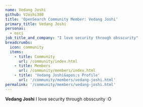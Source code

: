 ```yaml
---
name: Vedang Joshi 
github: VJoshi380
title: 'OpenSearch Community Member: Vedang Joshi'
primary_title: Vedang Joshi
personas:
  - osci
job_title_and_company: "I love security through obsscurity"
breadcrumbs:
  icon: community
  items:
    - title: Community
      url: /community/index.html
    - title: Members
      url: /community/members/index.html
    - title: 'Vedang Joshi&apos;s Profile'
      url: '/community/members/vedang-joshi.html'
permalink: '/community/members/vedang-joshi.html'
---
```


**Vedang Joshi** I love security through obsscurity :O
